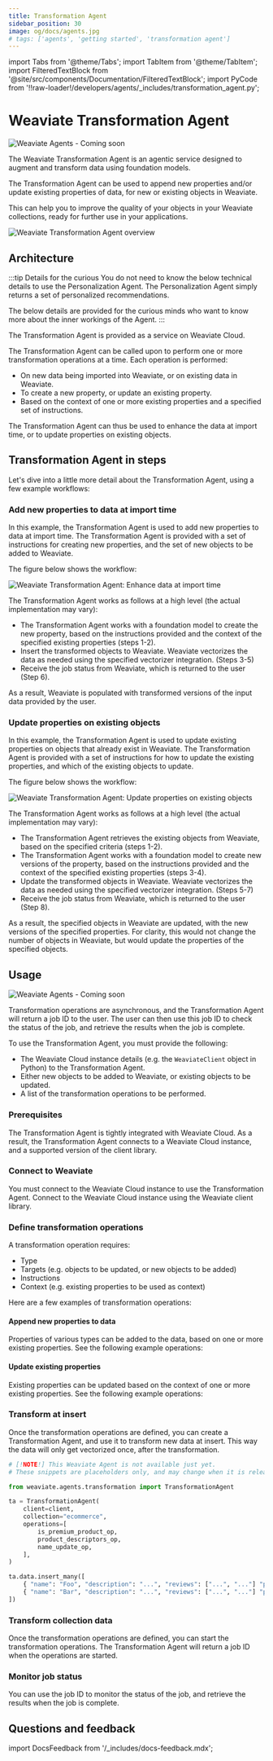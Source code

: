 ```yaml
---
title: Transformation Agent
sidebar_position: 30
image: og/docs/agents.jpg
# tags: ['agents', 'getting started', 'transformation agent']
---
```


import Tabs from '@theme/Tabs';
import TabItem from '@theme/TabItem';
import FilteredTextBlock from '@site/src/components/Documentation/FilteredTextBlock';
import PyCode from '!!raw-loader!/developers/agents/_includes/transformation_agent.py';

# Weaviate Transformation Agent

![Weaviate Agents - Coming soon](./_includes/agents_coming_soon.png "Weaviate Agents - Coming soon")

The Weaviate Transformation Agent is an agentic service designed to augment and transform data using foundation models.

The Transformation Agent can be used to append new properties and/or update existing properties of data, for new or existing objects in Weaviate.

This can help you to improve the quality of your objects in your Weaviate collections, ready for further use in your applications.

![Weaviate Transformation Agent overview](./_includes/transformation_agent_overview.png "Weaviate Transformation Agent overview")

## Architecture

<!-- TODO: can we trim or remove this tip? -->
:::tip Details for the curious
You do not need to know the below technical details to use the Personalization Agent. The Personalization Agent simply returns a set of personalized recommendations.
<br/>

The below details are provided for the curious minds who want to know more about the inner workings of the Agent.
:::

The Transformation Agent is provided as a service on Weaviate Cloud.

The Transformation Agent can be called upon to perform one or more transformation operations at a time. Each operation is performed:

- On new data being imported into Weaviate, or on existing data in Weaviate.
- To create a new property, or update an existing property.
- Based on the context of one or more existing properties and a specified set of instructions.

The Transformation Agent can thus be used to enhance the data at import time, or to update properties on existing objects.

<!-- TODO: thoughts? -->
## Transformation Agent in steps

<!-- TODO: can we skip this sentence? -->
<!-- A high-level view of the Transformation Agent is shown below: -->

<!-- TODO: This feels like we shared this image twice by mistake -->
<!-- ![Weaviate Transformation Agent at a high level](./_includes/transformation_agent_architecture.png "Weaviate Transformation Agent at a high level") -->

Let's dive into a little more detail about the Transformation Agent, using a few example workflows:

### Add new properties to data at import time

In this example, the Transformation Agent is used to add new properties to data at import time. The Transformation Agent is provided with a set of instructions for creating new properties, and the set of new objects to be added to Weaviate.

The figure below shows the workflow:

![Weaviate Transformation Agent: Enhance data at import time](./_includes/transformation_agent_new_append.png "Weaviate Transformation Agent: Enhance data at import time")

The Transformation Agent works as follows at a high level (the actual implementation may vary):

- The Transformation Agent works with a foundation model to create the new property, based on the instructions provided and the context of the specified existing properties (steps 1-2).
- Insert the transformed objects to Weaviate. Weaviate vectorizes the data as needed using the specified vectorizer integration. (Steps 3-5)
- Receive the job status from Weaviate, which is returned to the user (Step 6).

As a result, Weaviate is populated with transformed versions of the input data provided by the user.

### Update properties on existing objects

In this example, the Transformation Agent is used to update existing properties on objects that already exist in Weaviate. The Transformation Agent is provided with a set of instructions for how to update the existing properties, and which of the existing objects to update.

The figure below shows the workflow:

![Weaviate Transformation Agent: Update properties on existing objects](./_includes/transformation_agent_existing_update.png "Weaviate Transformation Agent: Update properties on existing objects")

The Transformation Agent works as follows at a high level (the actual implementation may vary):

- The Transformation Agent retrieves the existing objects from Weaviate, based on the specified criteria (steps 1-2).
- The Transformation Agent works with a foundation model to create new versions of the property, based on the instructions provided and the context of the specified existing properties (steps 3-4).
- Update the transformed objects in Weaviate. Weaviate vectorizes the data as needed using the specified vectorizer integration. (Steps 5-7)
- Receive the job status from Weaviate, which is returned to the user (Step 8).

As a result, the specified objects in Weaviate are updated, with the new versions of the specified properties. For clarity, this would not change the number of objects in Weaviate, but would update the properties of the specified objects.

## Usage

![Weaviate Agents - Coming soon](./_includes/agents_coming_soon.png "Weaviate Agents - Coming soon")

Transformation operations are asynchronous, and the Transformation Agent will return a job ID to the user. The user can then use this job ID to check the status of the job, and retrieve the results when the job is complete.

To use the Transformation Agent, you must provide the following:

- The Weaviate Cloud instance details (e.g. the `WeaviateClient` object in Python) to the Transformation Agent.
- Either new objects to be added to Weaviate, or existing objects to be updated.
- A list of the transformation operations to be performed.

### Prerequisites

The Transformation Agent is tightly integrated with Weaviate Cloud. As a result, the Transformation Agent connects to a Weaviate Cloud instance, and a supported version of the client library.

### Connect to Weaviate

You must connect to the Weaviate Cloud instance to use the Transformation Agent. Connect to the Weaviate Cloud instance using the Weaviate client library.

<Tabs groupId="languages">
    <TabItem value="py_agents" label="Python[agents]">
        <FilteredTextBlock
            text={PyCode}
            startMarker="# START ConnectToWeaviate"
            endMarker="# END ConnectToWeaviate"
            language="py"
        />
    </TabItem>
</Tabs>

### Define transformation operations

A transformation operation requires:

- Type
- Targets (e.g. objects to be updated, or new objects to be added)
- Instructions
- Context (e.g. existing properties to be used as context)

Here are a few examples of transformation operations:

#### Append new properties to data

Properties of various types can be added to the data, based on one or more existing properties. See the following example operations:

<Tabs groupId="languages">
    <TabItem value="py_agents" label="Python[agents]">
        <FilteredTextBlock
            text={PyCode}
            startMarker="# START DefineOperationsAppend"
            endMarker="# END DefineOperationsAppend"
            language="py"
        />
    </TabItem>

</Tabs>

#### Update existing properties

Existing properties can be updated based on the context of one or more existing properties. See the following example operations:

<!-- TODO: the code example is missing ;) -->

<Tabs groupId="languages">
    <TabItem value="py_agents" label="Python[agents]">
        <FilteredTextBlock
            text={PyCode}
            startMarker="# START QueryParameters"
            endMarker="# END QueryParameters"
            language="py"
        />
    </TabItem>

</Tabs>

<!-- TODO: we should add an example of transform at insert -->
### Transform at insert

Once the transformation operations are defined, you can create a Transformation Agent, and use it to transform new data at insert. This way the data will only get vectorized once, after the transformation.

```python
# [!NOTE!] This Weaviate Agent is not available just yet.
# These snippets are placeholders only, and may change when it is released.

from weaviate.agents.transformation import TransformationAgent

ta = TransformationAgent(
    client=client,
    collection="ecommerce",
    operations=[
        is_premium_product_op,
        product_descriptors_op,
        name_update_op,
    ],
)

ta.data.insert_many([
    { "name": "Foo", "description": "...", "reviews": ["...", "..."] "price": 25, "rating": 3 },
    { "name": "Bar", "description": "...", "reviews": ["...", "..."] "price": 50, "rating": 4 },
])
```
<!-- TODO: what do you think of this title -->
<!-- ### Start transformation operations -->
### Transform collection data

Once the transformation operations are defined, you can start the transformation operations. The Transformation Agent will return a job ID when the operations are started.

<Tabs groupId="languages">
    <TabItem value="py_agents" label="Python[agents]">
        <FilteredTextBlock
            text={PyCode}
            startMarker="# START StartTransformationOperations"
            endMarker="# END StartTransformationOperations"
            language="py"
        />
    </TabItem>

</Tabs>

### Monitor job status

<!-- A job ID is returned when the transformation operations are initiated. This job ID can be used to monitor the status of the job, and retrieve the results when the job is complete. -->
You can use the job ID to monitor the status of the job, and retrieve the results when the job is complete.

<Tabs groupId="languages">
    <TabItem value="py_agents" label="Python[agents]">
        <FilteredTextBlock
            text={PyCode}
            startMarker="# START MonitorJobStatus"
            endMarker="# END MonitorJobStatus"
            language="py"
        />
    </TabItem>

</Tabs>

## Questions and feedback

import DocsFeedback from '/_includes/docs-feedback.mdx';

<DocsFeedback/>

